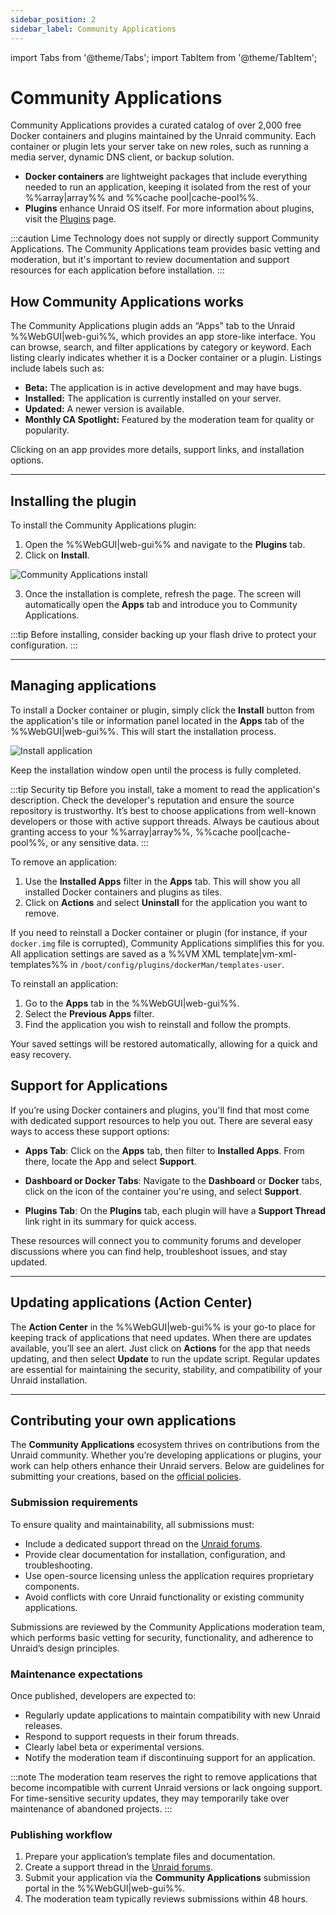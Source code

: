 ```yaml
---
sidebar_position: 2
sidebar_label: Community Applications
---
```


import Tabs from '@theme/Tabs';
import TabItem from '@theme/TabItem';

# Community Applications

Community Applications provides a curated catalog of over 2,000 free Docker containers and plugins maintained by the Unraid community. Each container or plugin lets your server take on new roles, such as running a media server, dynamic DNS client, or backup solution.

- **Docker containers** are lightweight packages that include everything needed to run an application, keeping it isolated from the rest of your %%array|array%% and %%cache pool|cache-pool%%.
- **Plugins** enhance Unraid OS itself. For more information about plugins, visit the [Plugins](../customize-your-experience/plugins.md) page.

:::caution
Lime Technology does not supply or directly support Community Applications. The Community Applications team provides basic vetting and moderation, but it's important to review documentation and support resources for each application before installation.
:::

## How Community Applications works

The Community Applications plugin adds an “Apps” tab to the Unraid %%WebGUI|web-gui%%, which provides an app store-like interface. You can browse, search, and filter applications by category or keyword. Each listing clearly indicates whether it is a Docker container or a plugin. Listings include labels such as:

- **Beta:** The application is in active development and may have bugs.
- **Installed:** The application is currently installed on your server.
- **Updated:** A newer version is available.
- **Monthly CA Spotlight:** Featured by the moderation team for quality or popularity.

Clicking on an app provides more details, support links, and installation options.

---

## Installing the plugin

To install the Community Applications plugin:

1. Open the %%WebGUI|web-gui%% and navigate to the **Plugins** tab.
2. Click on **Install**.

<div style={{ margin: 'auto', maxWidth: '714px', display: 'flex', flexDirection: 'column', alignItems: 'center' }}>

![Community Applications install](/img/ca_installation.png)

</div>

3. Once the installation is complete, refresh the page. The screen will automatically open the **Apps** tab and introduce you to Community Applications.

:::tip
Before installing, consider backing up your flash drive to protect your configuration.
:::

---

## Managing applications

<Tabs>
  <TabItem value="Installing applications" label="Installing applications">

To install a Docker container or plugin, simply click the **Install** button from the application's tile or information panel located in the **Apps** tab of the %%WebGUI|web-gui%%. This will start the installation process.
<div style={{ margin: 'auto', maxWidth: '423px', display: 'flex', flexDirection: 'column', alignItems: 'center' }}>

![Install application](/img/CA_Tile1.png)

</div>

Keep the installation window open until the process is fully completed.

:::tip Security tip
Before you install, take a moment to read the application's description. Check the developer's reputation and ensure the source repository is trustworthy. It’s best to choose applications from well-known developers or those with active support threads. Always be cautious about granting access to your %%array|array%%, %%cache pool|cache-pool%%, or any sensitive data.
:::

  </TabItem>
  
  <TabItem value="Removing applications" label="Removing applications">

To remove an application:

1. Use the **Installed Apps** filter in the **Apps** tab. This will show you all installed Docker containers and plugins as tiles.  
2. Click on **Actions** and select **Uninstall** for the application you want to remove.

  </TabItem>
  
  <TabItem value="Reinstalling applications" label="Reinstalling applications">

If you need to reinstall a Docker container or plugin (for instance, if your `docker.img` file is corrupted), Community Applications simplifies this for you. All application settings are saved as a %%VM XML template|vm-xml-templates%% in `/boot/config/plugins/dockerMan/templates-user`.

To reinstall an application:

1. Go to the **Apps** tab in the %%WebGUI|web-gui%%.
2. Select the **Previous Apps** filter.
3. Find the application you wish to reinstall and follow the prompts.

Your saved settings will be restored automatically, allowing for a quick and easy recovery.

  </TabItem>
</Tabs>

## Support for Applications

If you’re using Docker containers and plugins, you'll find that most come with dedicated support resources to help you out. There are several easy ways to access these support options:

- **Apps Tab**: Click on the **Apps** tab, then filter to **Installed Apps**. From there, locate the App and select **Support**.
  
- **Dashboard or Docker Tabs**: Navigate to the **Dashboard** or **Docker** tabs, click on the icon of the container you're using, and select **Support**.

- **Plugins Tab**: On the **Plugins** tab, each plugin will have a **Support Thread** link right in its summary for quick access.

These resources will connect you to community forums and developer discussions where you can find help, troubleshoot issues, and stay updated.

---

## Updating applications (Action Center)

The **Action Center** in the %%WebGUI|web-gui%% is your go-to place for keeping track of applications that need updates. When there are updates available, you’ll see an alert. Just click on **Actions** for the app that needs updating, and then select **Update** to run the update script. Regular updates are essential for maintaining the security, stability, and compatibility of your Unraid installation.

---

## Contributing your own applications

The **Community Applications** ecosystem thrives on contributions from the Unraid community. Whether you’re developing applications or plugins, your work can help others enhance their Unraid servers. Below are guidelines for submitting your creations, based on the [official policies](https://forums.unraid.net/topic/87144-ca-application-policies-notes/).

### Submission requirements

To ensure quality and maintainability, all submissions must:

- Include a dedicated support thread on the [Unraid forums](https://forums.unraid.net/).
- Provide clear documentation for installation, configuration, and troubleshooting.
- Use open-source licensing unless the application requires proprietary components.
- Avoid conflicts with core Unraid functionality or existing community applications.

Submissions are reviewed by the Community Applications moderation team, which performs basic vetting for security, functionality, and adherence to Unraid’s design principles.

### Maintenance expectations

Once published, developers are expected to:

- Regularly update applications to maintain compatibility with new Unraid releases.
- Respond to support requests in their forum threads.
- Clearly label beta or experimental versions.
- Notify the moderation team if discontinuing support for an application.

:::note
The moderation team reserves the right to remove applications that become incompatible with current Unraid versions or lack ongoing support. For time-sensitive security updates, they may temporarily take over maintenance of abandoned projects.
:::

### Publishing workflow

1. Prepare your application’s template files and documentation.
2. Create a support thread in the [Unraid forums](https://forums.unraid.net/).
3. Submit your application via the **Community Applications** submission portal in the %%WebGUI|web-gui%%.
4. The moderation team typically reviews submissions within 48 hours.
